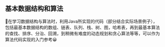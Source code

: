 ## 基本数据结构和算法
🔢在学习数据结构与算法时，利用Java所实现的代码（部分结合实际场景例子），包括最基本数据结构的数组、链表、队列、栈、树、图，哈希表，再到最基本算法的查找、排序、分治、回溯，到稍微有难度的动态规划和贪心算法等等，可以作为算法代码实现的入门参考😀
